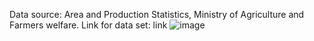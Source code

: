 Data source: Area and Production Statistics, Ministry of Agriculture and Farmers welfare.
Link for data set: link
![image](https://github.com/rajdeepthaosen7/Crop_Prediction/assets/147642901/d35a1b87-7813-4a92-b27c-d73022ac2fe3)
